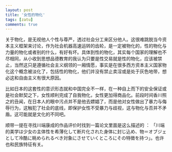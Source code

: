 ```yaml
---
layout: post
title: '女性的物化'
tags: [zatu]
comments: true
---
```


关于物化，是无视他人个性与尊严，透过社会分工来区分他人。这很难跳脱当今资本主义框架来讨论，作为社会机器高速运转的齿轮，是一定被物化的，性的物化与力量的物化或者别的什么，有好有坏。具体到性的物化，其实每个国家的理解也不尽相同，从小收到思想品德教育的我认为只要是性交易就是性的物化，应该被禁止，当然这只是遵循社会主义纲领的一厢情愿，事实是在很多西方资本主义国家物化这个概念被淡化了，包括性的物化，他们并没有禁止卖淫或是处于灰色地带，想必这和自由主义有很大原因。

比如日本的这套性的意识形态就和中国完全不一样，在一种自上而下的安全保证或是社会默契之下，女性顺利完成了自我物化，女性更加得商品化。前段时间香川照之的丑闻，在日本人的眼中污点并不是他去嫖娼了，而是他对女性做出了暴力与侮辱行为，这触犯了社会的底线，即保护女性不受暴力与歧视，这与物化与否并不矛盾。这可能就是文化的不同吧。

顺带一提在寻找川端康成的作品评价时找到一篇论文里面是这么描述的 ：
「川端的美学は少女の主体性を希薄化して断片化された身体に封じ込め、物＝オブジェとして冷酷に眺められるべき対象にさせていくところにその特徴を持つ」。也许也和民族特征有关。
